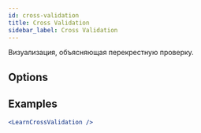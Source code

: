 ```yaml
---
id: cross-validation
title: Cross Validation
sidebar_label: Cross Validation
---
```


Визуализация, объясняющая перекрестную проверку.

## Options



## Examples

```jsx live
<LearnCrossValidation />
```

